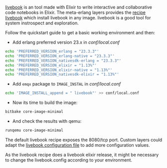 [livebook](https://livebook.dev/) is an tool made with Elixir to write interactive and collaborative code notebooks in Elixir.
The meta-erlang layers provides the [recipe livebook](https://github.com/meta-erlang/meta-erlang/blob/master/recipes-devtools/livebook)
which install livebook in any image. livebook is a good tool for system instrospect and exploration.

Follow the quickstart guide to get a basic working environment and then:

- Add erlang preferred version 23.x in _conf/local.conf_

```bash
echo 'PREFERRED_VERSION_erlang = "23.3.3"'
echo 'PREFERRED_VERSION_erlang-native = "23.3.3"'
echo 'PREFERRED_VERSION_nativesdk-erlang = "23.3.3"'
echo 'PREFERRED_VERSION_elixir = "1.13%"'
echo 'PREFERRED_VERSION_elixir-native = "1.13%"'
echo 'PREFERRED_VERSION_nativesdk-elixir = "1.13%"'
```

- Add `emqx` package to `IMAGE_INSTAL` in _conf/local.conf_

```bash
echo 'IMAGE_INSTALL_append = " livebook"' >> conf/local.conf
```

- Now its time to build the image:

```bash
bitbake core-image-minimal
```

- And check the results with qemu:

```bash
runqemu core-image-minimal
```

The default livebook recipe exposes the 8080/tcp port. Custom layers could adapt
the [livebook configuration file](https://github.com/meta-erlang/meta-erlang/blob/master/recipes-devtools/livebook/files/livebook.config) to
add more configuration values.

As the livebook recipe does a livebook elixir release, it might be necessary to change the livebook.config according
to your environment.
